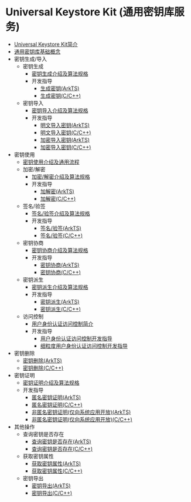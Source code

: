 # Universal Keystore Kit (通用密钥库服务)

- [Universal Keystore Kit简介](../security/UniversalKeystoreKit/huks-overview.md)
- [通用密钥库基础概念](../security/UniversalKeystoreKit/huks-concepts.md)
- 密钥生成/导入
  - 密钥生成
    - [密钥生成介绍及算法规格](../security/UniversalKeystoreKit/huks-key-generation-overview.md)
    - 开发指导
      - [生成密钥(ArkTS)](../security/UniversalKeystoreKit/huks-key-generation-arkts.md)
      - [生成密钥(C/C++)](../security/UniversalKeystoreKit/huks-key-generation-ndk.md)
  - 密钥导入
    - [密钥导入介绍及算法规格](../security/UniversalKeystoreKit/huks-key-import-overview.md)
    - 开发指导
      - [明文导入密钥(ArkTS)](../security/UniversalKeystoreKit/huks-import-key-in-plaintext-arkts.md)
      - [明文导入密钥(C/C++)](../security/UniversalKeystoreKit/huks-import-key-in-plaintext-ndk.md)
      - [加密导入密钥(ArkTS)](../security/UniversalKeystoreKit/huks-import-wrapped-key-arkts.md)
      - [加密导入密钥(C/C++)](../security/UniversalKeystoreKit/huks-import-wrapped-key-ndk.md)
- 密钥使用
  - [密钥使用介绍及通用流程](../security/UniversalKeystoreKit/huks-key-use-overview.md)
  - 加密/解密
    - [加密/解密介绍及算法规格](../security/UniversalKeystoreKit/huks-encryption-decryption-overview.md)
    - 开发指导
      - [加解密(ArkTS)](../security/UniversalKeystoreKit/huks-encryption-decryption-arkts.md)
      - [加解密(C/C++)](../security/UniversalKeystoreKit/huks-encryption-decryption-ndk.md)
  - 签名/验签
    - [签名/验签介绍及算法规格](../security/UniversalKeystoreKit/huks-signing-signature-verification-overview.md)
    - 开发指导
      - [签名/验签(ArkTS)](../security/UniversalKeystoreKit/huks-signing-signature-verification-arkts.md)
      - [签名/验签(C/C++)](../security/UniversalKeystoreKit/huks-signing-signature-verification-ndk.md)
  - 密钥协商
    - [密钥协商介绍及算法规格](../security/UniversalKeystoreKit/huks-key-agreement-overview.md)
    - 开发指导
      - [密钥协商(ArkTS)](../security/UniversalKeystoreKit/huks-key-agreement-arkts.md)
      - [密钥协商(C/C++)](../security/UniversalKeystoreKit/huks-key-agreement-ndk.md)
  - 密钥派生
    - [密钥派生介绍及算法规格](../security/UniversalKeystoreKit/huks-key-derivation-overview.md)
    - 开发指导
      - [密钥派生(ArkTS)](../security/UniversalKeystoreKit/huks-key-derivation-arkts.md)
      - [密钥派生(C/C++)](../security/UniversalKeystoreKit/huks-key-derivation-ndk.md)
  - 访问控制
    - [用户身份认证访问控制简介](../security/UniversalKeystoreKit/huks-identity-authentication-overview.md)
    - 开发指导
      - [用户身份认证访问控制开发指导](../security/UniversalKeystoreKit/huks-user-identity-authentication.md)
      - [细粒度用户身份认证访问控制开发指导](../security/UniversalKeystoreKit/huks-refined-user-identity-authentication.md)
- 密钥删除
  - [密钥删除(ArkTS)](../security/UniversalKeystoreKit/huks-delete-key-arkts.md)
  - [密钥删除(C/C++)](../security/UniversalKeystoreKit/huks-delete-key-ndk.md)
- 密钥证明
  - [密钥证明介绍及算法规格](../security/UniversalKeystoreKit/huks-key-attestation-overview.md)
  - 开发指导
    - [匿名密钥证明(ArkTS)](../security/UniversalKeystoreKit/huks-key-anon-attestation-arkts.md)
    - [匿名密钥证明(C/C++)](../security/UniversalKeystoreKit/huks-key-anon-attestation-ndk.md)
    - [非匿名密钥证明(仅向系统应用开放)(ArkTS)](../security/UniversalKeystoreKit/huks-key-attestation-arkts.md)
    - [非匿名密钥证明(仅向系统应用开放)(C/C++)](../security/UniversalKeystoreKit/huks-key-attestation-ndk.md)
- 其他操作
  - 查询密钥是否存在
    - [查询密钥是否存在(ArkTS)](../security/UniversalKeystoreKit/huks-check-key-arkts.md)
    - [查询密钥是否存在(C/C++)](../security/UniversalKeystoreKit/huks-check-key-ndk.md)
  - 获取密钥属性
    - [获取密钥属性(ArkTS)](../security/UniversalKeystoreKit/huks-obtain-key-properties-arkts.md)
    - [获取密钥属性(C/C++)](../security/UniversalKeystoreKit/huks-obtain-key-properties-ndk.md)
  - 密钥导出
    - [密钥导出(ArkTS)](../security/UniversalKeystoreKit/huks-export-key-arkts.md)
    - [密钥导出(C/C++)](../security/UniversalKeystoreKit/huks-export-key-ndk.md)

